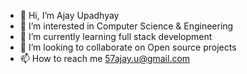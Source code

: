 - 👋 Hi, I’m Ajay Upadhyay
- 👀 I’m interested in Computer Science & Engineering
- 🌱 I’m currently learning full stack development
- 💞️ I’m looking to collaborate on Open source projects
- 📫 How to reach me 57ajay.u@gmail.com

<!---
57Ajay/57Ajay is a ✨ special ✨ repository because its `README.md` (this file) appears on your GitHub profile.
You can click the Preview link to take a look at your changes.
--->
